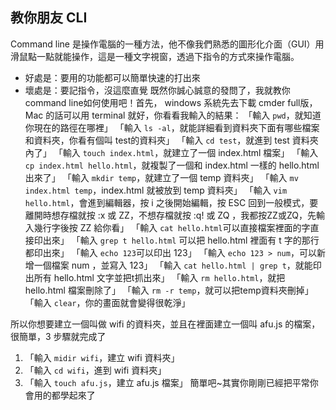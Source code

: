 ## 教你朋友 CLI

Command line 是操作電腦的一種方法，他不像我們熟悉的圖形化介面（GUI）用滑鼠點一點就能操作，這是一種文字視窗，透過下指令的方式來操作電腦。
- 好處是：要用的功能都可以簡單快速的打出來
- 壞處是：要記指令，沒這麼直覺
既然你誠心誠意的發問了，我就教你 command line如何使用吧！首先， windows 系統先去下載 cmder full版，Mac 的話可以用 terminal 就好，你看看我輸入的結果：
  「輸入 `pwd`，就知道你現在的路徑在哪裡」
  「輸入 `ls -al`，就能詳細看到資料夾下面有哪些檔案和資料夾，你看有個叫 test的資料夾」
  「輸入 `cd test`，就進到 test 資料夾內了」
  「輸入 `touch index.html`，就建立了一個 index.html 檔案」
  「輸入 `cp index.html hello.html`，就複製了一個和 index.html 一樣的 hello.html 出來了」
  「輸入 `mkdir temp`，就建立了一個 temp 資料夾」
  「輸入 `mv index.html temp`，index.html 就被放到 temp 資料夾」
  「輸入 `vim hello.html`，會進到編輯器，按 i 之後開始編輯，按 ESC 回到一般模式，要離開時想存檔就按 :x 或 ZZ，不想存檔就按 :q! 或 ZQ ，我都按ZZ或ZQ，先輸入幾行字後按 ZZ 給你看」
  「輸入 `cat hello.html`可以直接檔案裡面的字直接印出來」
  「輸入 `grep t hello.html` 可以把 hello.html 裡面有 t 字的那行都印出來」
  「輸入 `echo 123`可以印出 123」
  「輸入 `echo 123 > num`，可以新增一個檔案 num ，並寫入 123」
  「輸入 `cat hello.html | grep t`，就能印出所有 hello.html 文字並把t抓出來」
  「輸入 `rm hello.html`，就把 hello.html 檔案刪除了」
  「輸入 `rm -r temp`，就可以把temp資料夾刪掉」
  「輸入 `clear`，你的畫面就會變得很乾淨」

所以你想要建立一個叫做 wifi 的資料夾，並且在裡面建立一個叫 afu.js 的檔案，很簡單，3 步驟就完成了
1. 「輸入 `midir wifi`，建立 wifi 資料夾」
2. 「輸入 `cd wifi`，進到 wifi 資料夾」
3. 「輸入 `touch afu.js`，建立 afu.js 檔案」
簡單吧~其實你剛剛已經把平常你會用的都學起來了

